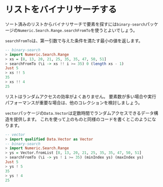 リストをバイナリサーチする
==========================

ソート済みのリストからバイナリサーチで要素を探すには`binary-search`パッケージの`Numeric.Search.Range.searchFromTo`を使うとよいでしょう。

`searchFromTo`は、第一引数で与えた条件を満たす最小の値を返します。

```haskell
-- binary-search
> import Numeric.Search.Range
> xs = [8, 13, 20, 21, 25, 35, 35, 47, 50, 51]
> searchFromTo (\i -> xs !! i >= 35) 0 (length xs - 1)
Just 5
> xs !! 5
35
> xs !! 4
25
```

リストはランダムアクセスの効率がよくありません。
要素数が多い場合や実行パフォーマンスが重要な場合は、他のコレクションを検討しましょう。

`vector`パッケージの`Data.Vector`は定数時間でランダムアクセスできるデータ構造を提供します。
これを使って上のものと同様のコードを書くとこのようになります。

```haskell
-- vector
> import qualified Data.Vector as Vector
-- binary-search
> import Numeric.Search.Range
> ys = Vector.fromList [8, 13, 20, 21, 25, 35, 35, 47, 50, 51]
> searchFromTo (\i -> ys ! i >= 35) (minIndex ys) (maxIndex ys)
Just 5
> ys ! 5
35
> ys ! 4
25
```
